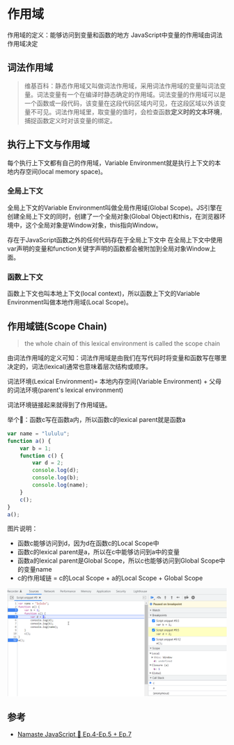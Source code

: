 # 作用域
作用域的定义：能够访问到变量和函数的地方
JavaScript中变量的作用域由词法作用域决定

## 词法作用域
> 维基百科：静态作用域又叫做词法作用域，采用词法作用域的变量叫词法变量。词法变量有一个在编译时静态确定的作用域。词法变量的作用域可以是一个函数或一段代码，该变量在这段代码区域内可见，在这段区域以外该变量不可见。词法作用域里，取变量的值时，会检查函数**定义时的文本环境**，捕捉函数定义时对该变量的绑定。


## 执行上下文与作用域
每个执行上下文都有自己的作用域，Variable Environment就是执行上下文的本地内存空间(local memory space)。

### 全局上下文
全局上下文的Variable Environment叫做全局作用域(Global Scope)。JS引擎在创建全局上下文的同时，创建了一个全局对象(Global Object)和this，在浏览器环境中，这个全局对象是Window对象，this指向Window。

存在于JavaScript函数之外的任何代码存在于全局上下文中
在全局上下文中使用var声明的变量和function关键字声明的函数都会被附加到全局对象Window上面。

### 函数上下文
函数上下文也叫本地上下文(local context)，所以函数上下文的Variable Environment叫做本地作用域(Local Scope)。

## 作用域链(Scope Chain)
> the whole chain of this lexical environment is called the scope chain

由词法作用域的定义可知：词法作用域是由我们在写代码时将变量和函数写在哪里决定的，词法(lexical)通常也意味着层次结构或顺序。

词法环境(Lexical Environment)= 本地内存空间(Variable Environment) + 父母的词法环境(parent's lexical environment)

词法环境链接起来就得到了作用域链。

举个🌰：函数c写在函数a内，所以函数c的lexical parent就是函数a
```javascript
var name = "lululu";
function a() {
    var b = 1;
    function c() {
        var d = 2;
        console.log(d);
        console.log(b);
        console.log(name);
    }
    c();
}
a();
```
图片说明：
- 函数c能够访问到d，因为d在函数c的Local Scope中
- 函数c的lexical parent是a，所以在c中能够访问到a中的变量
- 函数a的lexical parent是Global Scope，所以c也能够访问到Global Scope中的变量name
- c的作用域链 = c的Local Scope + a的Local Scope + Global Scope

![scope example](./../images/scope-1.png)


## 参考
- [Namaste JavaScript 🙏 Ep.4-Ep.5 + Ep.7](https://www.youtube.com/playlist?list=PLlasXeu85E9cQ32gLCvAvr9vNaUccPVNP)